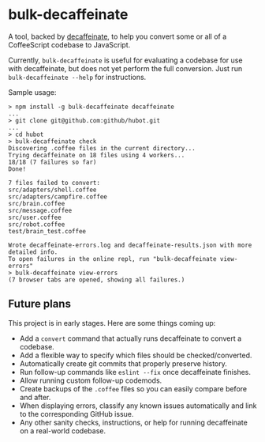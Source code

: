 # bulk-decaffeinate

A tool, backed by [decaffeinate](http://decaffeinate-project.org/), to help you
convert some or all of a CoffeeScript codebase to JavaScript.

Currently, `bulk-decaffeinate` is useful for evaluating a codebase for use
with decaffeinate, but does not yet perform the full conversion. Just run
`bulk-decaffeinate --help` for instructions.

Sample usage:
```
> npm install -g bulk-decaffeinate decaffeinate
...
> git clone git@github.com:github/hubot.git
...
> cd hubot
> bulk-decaffeinate check
Discovering .coffee files in the current directory...
Trying decaffeinate on 18 files using 4 workers...
18/18 (7 failures so far)
Done!

7 files failed to convert:
src/adapters/shell.coffee
src/adapters/campfire.coffee
src/brain.coffee
src/message.coffee
src/user.coffee
src/robot.coffee
test/brain_test.coffee

Wrote decaffeinate-errors.log and decaffeinate-results.json with more detailed info.
To open failures in the online repl, run "bulk-decaffeinate view-errors"
> bulk-decaffeinate view-errors
(7 browser tabs are opened, showing all failures.)
```

## Future plans

This project is in early stages. Here are some things coming up:

* Add a `convert` command that actually runs decaffeinate to convert a codebase.
* Add a flexible way to specify which files should be checked/converted.
* Automatically create git commits that properly preserve history.
* Run follow-up commands like `eslint --fix` once decaffeinate finishes.
* Allow running custom follow-up codemods.
* Create backups of the `.coffee` files so you can easily compare before and
  after.
* When displaying errors, classify any known issues automatically and link to
  the corresponding GitHub issue.
* Any other sanity checks, instructions, or help for running decaffeinate on a
  real-world codebase.
